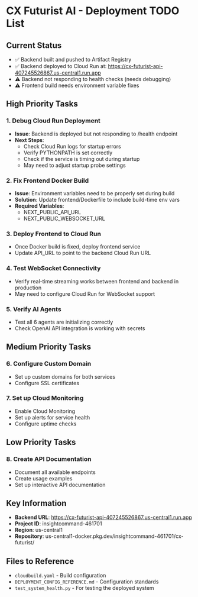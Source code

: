 # CX Futurist AI - Deployment TODO List

## Current Status
- ✅ Backend built and pushed to Artifact Registry
- ✅ Backend deployed to Cloud Run at: https://cx-futurist-api-407245526867.us-central1.run.app
- ⚠️ Backend not responding to health checks (needs debugging)
- ⚠️ Frontend build needs environment variable fixes

## High Priority Tasks

### 1. Debug Cloud Run Deployment
- **Issue**: Backend is deployed but not responding to /health endpoint
- **Next Steps**: 
  - Check Cloud Run logs for startup errors
  - Verify PYTHONPATH is set correctly
  - Check if the service is timing out during startup
  - May need to adjust startup probe settings

### 2. Fix Frontend Docker Build
- **Issue**: Environment variables need to be properly set during build
- **Solution**: Update frontend/Dockerfile to include build-time env vars
- **Required Variables**:
  - NEXT_PUBLIC_API_URL
  - NEXT_PUBLIC_WEBSOCKET_URL

### 3. Deploy Frontend to Cloud Run
- Once Docker build is fixed, deploy frontend service
- Update API_URL to point to the backend Cloud Run URL

### 4. Test WebSocket Connectivity
- Verify real-time streaming works between frontend and backend in production
- May need to configure Cloud Run for WebSocket support

### 5. Verify AI Agents
- Test all 6 agents are initializing correctly
- Check OpenAI API integration is working with secrets

## Medium Priority Tasks

### 6. Configure Custom Domain
- Set up custom domains for both services
- Configure SSL certificates

### 7. Set up Cloud Monitoring
- Enable Cloud Monitoring
- Set up alerts for service health
- Configure uptime checks

## Low Priority Tasks

### 8. Create API Documentation
- Document all available endpoints
- Create usage examples
- Set up interactive API documentation

## Key Information
- **Backend URL**: https://cx-futurist-api-407245526867.us-central1.run.app
- **Project ID**: insightcommand-461701
- **Region**: us-central1
- **Repository**: us-central1-docker.pkg.dev/insightcommand-461701/cx-futurist/

## Files to Reference
- `cloudbuild.yaml` - Build configuration
- `DEPLOYMENT_CONFIG_REFERENCE.md` - Configuration standards
- `test_system_health.py` - For testing the deployed system